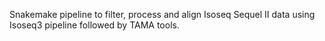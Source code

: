 Snakemake pipeline to filter, process and align Isoseq Sequel II data using Isoseq3 pipeline followed by TAMA tools.
